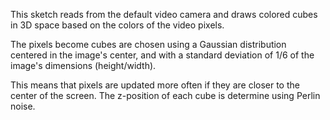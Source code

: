 This sketch reads from the default video camera and draws colored cubes in 3D space based on the colors of the video pixels. 

The pixels become cubes are chosen using a Gaussian distribution centered in the image's center, and with a standard deviation of 1/6 of the image's dimensions (height/width). 

This means that pixels are updated more often if they are closer to the center of the screen. The z-position of each cube is determine using Perlin noise.

